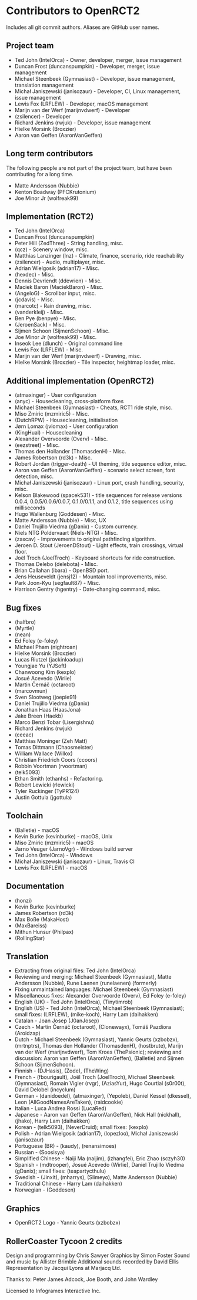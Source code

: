# Contributors to OpenRCT2
Includes all git commit authors. Aliases are GitHub user names.

## Project team
* Ted John (IntelOrca) - Owner, developer, merger, issue management
* Duncan Frost (duncanspumpkin) - Developer, merger, issue management
* Michael Steenbeek (Gymnasiast) - Developer, issue management, translation management
* Michał Janiszewski (janisozaur) - Developer, CI, Linux management, issue management
* Lewis Fox (LRFLEW) - Developer, macOS management
* Marijn van der Werf (marijnvdwerf) - Developer
* (zsilencer) - Developer
* Richard Jenkins (rwjuk) - Developer, issue management
* Hielke Morsink (Broxzier)
* Aaron van Geffen (AaronVanGeffen)

## Long term contributors
The following people are not part of the project team, but have been contributing for a long time.
* Matte Andersson (Nubbie)
* Kenton Boadway (PFCKrutonium)
* Joe Minor Jr (wolfreak99)

## Implementation (RCT2)
* Ted John (IntelOrca)
* Duncan Frost (duncanspumpkin)
* Peter Hill (ZedThree) - String handling, misc.
* (qcz) - Scenery window, misc.
* Matthias Lanzinger (lnz) - Climate, finance, scenario, ride reachability
* (zsilencer) - Audio, multiplayer, misc.
* Adrian Wielgosik (adrian17) - Misc.
* (hexdec) - Misc.
* Dennis Devriendt (ddevrien) - Misc.
* Maciek Baron (MaciekBaron) - Misc.
* (AngeloG) - Scrollbar input, misc.
* (jcdavis) - Misc.
* (marcotc) - Rain drawing, misc.
* (vanderkleij) - Misc.
* Ben Pye (benpye) - Misc.
* (JeroenSack) - Misc.
* Sijmen Schoon (SijmenSchoon) - Misc.
* Joe Minor Jr (wolfreak99) - Misc.
* Inseok Lee (dlunch) - Original command line
* Lewis Fox (LRFLEW) - Misc.
* Marijn van der Werf (marijnvdwerf) - Drawing, misc.
* Hielke Morsink (Broxzier) - Tile inspector, heightmap loader, misc.

## Additional implementation (OpenRCT2)
* (atmaxinger) - User configuration
* (anyc) - Housecleaning, cross-platform fixes
* Michael Steenbeek (Gymnasiast) - Cheats, RCT1 ride style, misc.
* Miso Zmiric (mzmiric5) - Misc.
* (DutchRPW) - Housecleaning, initialisation
* Jørn Lomax (jvlomax) - User configuration
* (KingHual) - Housecleaning
* Alexander Overvoorde (Overv) - Misc.
* (eezstreet) - Misc.
* Thomas den Hollander (ThomasdenH) - Misc.
* James Robertson (rd3k) - Misc.
* Robert Jordan (trigger-death) - UI theming, title sequence editor, misc.
* Aaron van Geffen (AaronVanGeffen) - scenario select screen, font detection, misc.
* Michał Janiszewski (janisozaur) - Linux port, crash handling, security, misc.
* Kelson Blakewood (spacek531) - title sequences for release versions 0.0.4, 0.0.5/0.0.6/0.0.7, 0.1.0/0.1.1, and 0.1.2, title sequences using milliseconds
* Hugo Wallenburg (Goddesen) - Misc.
* Matte Andersson (Nubbie) - Misc, UX
* Daniel Trujillo Viedma (gDanix) - Custom currency.
* Niels NTG Poldervaart (Niels-NTG) - Misc.
* (zaxcav) - Improvements to original pathfinding algorithm.
* Jeroen D. Stout (JeroenDStout) - Light effects, train crossings, virtual floor.
* Joël Troch (JoelTroch) - Keyboard shortcuts for ride construction.
* Thomas Delebo (delebota) - Misc.
* Brian Callahan (ibara) - OpenBSD port.
* Jens Heuseveldt (jensj12) - Mountain tool improvements, misc.
* Park Joon-Kyu (segfault87) - Misc.
* Harrison Gentry (hgentry) - Date-changing command, misc.

## Bug fixes
* (halfbro)
* (Myrtle)
* (nean)
* Ed Foley (e-foley)
* Michael Pham (nightroan)
* Hielke Morsink (Broxzier)
* Lucas Riutzel (jackinloadup)
* Youngjae Yu (YJSoft)
* Chanwoong Kim (kexplo)
* Josué Acevedo (Wirlie)
* Martin Černáč (octaroot)
* (marcovmun)
* Sven Slootweg (joepie91)
* Daniel Trujillo Viedma (gDanix)
* Jonathan Haas (HaasJona)
* Jake Breen (Haekb)
* Marco Benzi Tobar (Lisergishnu)
* Richard Jenkins (rwjuk)
* (ceeac)
* Matthias Moninger (Zeh Matt)
* Tomas Dittmann (Chaosmeister)
* William Wallace (Willox)
* Christian Friedrich Coors (ccoors)
* Robbin Voortman (rvoortman)
* (telk5093)
* Ethan Smith (ethanhs) - Refactoring.
* Robert Lewicki (rlewicki)
* Tyler Ruckinger (TyPR124)
* Justin Gottula (jgottula)

## Toolchain
* (Balletie) - macOS
* Kevin Burke (kevinburke) - macOS, Unix
* Miso Zmiric (mzmiric5) - macOS
* Jarno Veuger (JarnoVgr) - Windows build server
* Ted John (IntelOrca) - Windows
* Michał Janiszewski (janisozaur) - Linux, Travis CI
* Lewis Fox (LRFLEW) - macOS

## Documentation
* (honzi)
* Kevin Burke (kevinburke)
* James Robertson (rd3k)
* Max Boße (MakaHost)
* (MaxBareiss)
* Mithun Hunsur (Philpax)
* (RollingStar)

## Translation
* Extracting from original files: Ted John (IntelOrca)
* Reviewing and merging: Michael Steenbeek (Gymnasiast), Matte Andersson (Nubbie), Rune Laenen (runelaenen) (formerly)
* Fixing unmaintained languages: Michael Steenbeek (Gymnasiast)
* Miscellaneous fixes: Alexander Overvoorde (Overv), Ed Foley (e-foley)
* English (UK) - Ted John (IntelOrca), (Tinytimrob)
* English (US) - Ted John (IntelOrca), Michael Steenbeek (Gymnasiast); small fixes: (LRFLEW), (mike-koch), Harry Lam (daihakken)
* Catalan - Joan Josep (J0anJosep)
* Czech - Martin Černáč (octaroot), (Clonewayx), Tomáš Pazdiora (Aroidzap)
* Dutch - Michael Steenbeek (Gymnasiast), Yannic Geurts (xzbobzx), (mrtnptrs), Thomas den Hollander (ThomasdenH), (hostbrute),  Marijn van der Werf (marijnvdwerf), Tom Kroes (ThePsionic); reviewing and discussion: Aaron van Geffen (AaronVanGeffen), (Balletie) and Sijmen Schoon (SijmenSchoon).
* Finnish - (DJHasis), (Zode), (TheWing)
* French - (fbourigault), Joël Troch (JoelTroch), Michael Steenbeek (Gymnasiast), Romain Vigier (rvgr),  (AziasYur), Hugo Courtial (s0r00t), David Delobel (incyclum)
* German - (danidoedel), (atmaxinger), (Yepoleb), Daniel Kessel (dkessel), Leon (AllGoodNamesAreTaken), (raidcookie)
* Italian - Luca Andrea Rossi (LucaRed)
* Japanese - Aaron van Geffen (AaronVanGeffen), Nick Hall (nickhall), (jhako), Harry Lam (daihakken)
* Korean - (telk5093), (NeverDruid); small fixes: (kexplo)
* Polish - Adrian Wielgosik (adrian17), (lopezloo), Michał Janiszewski (janisozaur)
* Portuguese (BR) - (kaudy), (renansimoes)
* Russian - (Soosisya)
* Simplified Chinese - Naiji Ma (naijim), (izhangfei), Eric Zhao (sczyh30)
* Spanish - (mdtrooper), Josué Acevedo (Wirlie), Daniel Trujillo Viedma (gDanix); small fixes: (teapartycthulu)
* Swedish - (Jinxit), (mharrys), (Slimeyo), Matte Andersson (Nubbie)
* Traditional Chinese - Harry Lam (daihakken)
* Norwegian - (Goddesen)

## Graphics
* OpenRCT2 Logo - Yannic Geurts (xzbobzx)

## RollerCoaster Tycoon 2 credits
Design and programming by Chris Sawyer
Graphics by Simon Foster
Sound and music by Allister Brimble
Additional sounds recorded by David Ellis
Representation by Jacqui Lyons at Marjacq Ltd.

Thanks to: Peter James Adcock, Joe Booth, and John Wardley

Licensed to Infogrames Interactive Inc.
